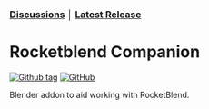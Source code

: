 ### [Discussions](https://github.com/rocketblend/rocketblend-companion/discussions) │ [Latest Release](https://github.com/rocketblend/rocketblend-companion/releases/latest)

# Rocketblend Companion

[![Github tag](https://badgen.net/github/tag/rocketblend-companion/rocketblend)](https://github.com/rocketblend/rocketblend-companion/tags)
[![GitHub](https://img.shields.io/github/license/rocketblend-companion/rocketblend)](https://github.com/rocketblend/rocketblend-companion/blob/master/LICENSE)

Blender addon to aid working with RocketBlend.
